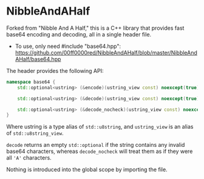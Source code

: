 NibbleAndAHalf
==============

Forked from "Nibble And A Half," this is a C++ library that provides fast base64 encoding and decoding, all in a single header file.

- To use, only need #include "base64.hpp":
  https://github.com/00ff0000red/NibbleAndAHalf/blob/master/NibbleAndAHalf/base64.hpp

The header provides the following API:
```c++
namespace base64 {
    std::optional<ustring> (&encode)(ustring_view const) noexcept(true);

    std::optional<ustring> (&decode)(ustring_view const) noexcept(true);

    std::optional<ustring> (&decode_nocheck)(ustring_view const) noexcept(true);
}
```

Where ustring is a type alias of `std::u8string`, and `ustring_view` is an alias of `std::u8string_view`.

`decode` returns an empty `std::optional` if the string contains any invalid base64 characters, whereas `decode_nocheck` will treat them as if they were all `'A'` characters.

Nothing is introduced into the global scope by importing the file.
